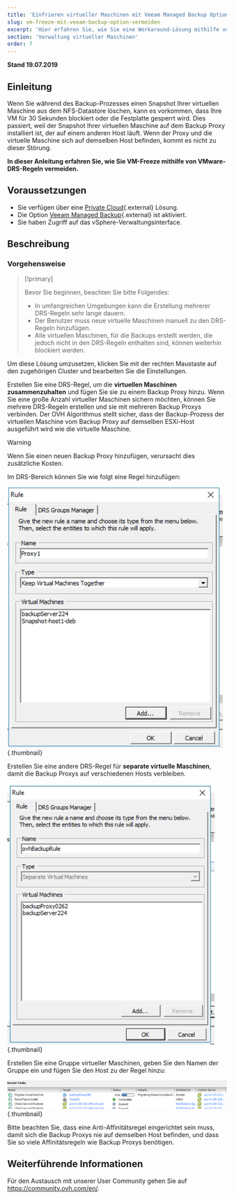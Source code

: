 ```yaml
---
title: 'Einfrieren virtueller Maschinen mit Veeam Managed Backup Option vermeiden'
slug: vm-freeze-mit-veeam-backup-option-vermeiden
excerpt: 'Hier erfahren Sie, wie Sie eine Workaround-Lösung mithilfe von VMware-DRS-Regeln einrichten, um VM-Freeze zu vermeiden.'
section: 'Verwaltung virtueller Maschinen'
order: 7
---
```


**Stand 19.07.2019**

## Einleitung

Wenn Sie während des Backup-Prozesses einen Snapshot Ihrer virtuellen Maschine aus dem NFS-Datastore löschen, kann es vorkommen, dass Ihre VM für 30 Sekunden blockiert oder die Festplatte gesperrt wird.
Dies passiert, weil der Snapshot Ihrer virtuellen Maschine auf dem Backup Proxy installiert ist, der auf einem anderen Host läuft. Wenn der Proxy und die virtuelle Maschine sich auf demselben Host befinden, kommt es nicht zu dieser Störung.

**In dieser Anleitung erfahren Sie, wie Sie VM-Freeze mithilfe von VMware-DRS-Regeln vermeiden.**

## Voraussetzungen

- Sie verfügen über eine [Private Cloud](https://www.ovh.de/private-cloud/){.external} Lösung.
- Die Option [Veeam Managed Backup](https://www.ovh.de/private-cloud/optionen/veeam.xml){.external} ist aktiviert.
- Sie haben Zugriff auf das vSphere-Verwaltungsinterface.

## Beschreibung

### Vorgehensweise

> [!primary]
>
> Bevor Sie beginnen, beachten Sie bitte Folgendes:
>
> - In umfangreichen Umgebungen kann die Erstellung mehrerer DRS-Regeln sehr lange dauern.
> - Der Benutzer muss neue virtuelle Maschinen manuell zu den DRS-Regeln hinzufügen.
> - Alle virtuellen Maschinen, für die Backups erstellt werden, die jedoch nicht in den DRS-Regeln enthalten sind, können weiterhin blockiert werden.
>


Um diese Lösung umzusetzen, klicken Sie mit der rechten Maustaste auf den zugehörigen Cluster und bearbeiten Sie die Einstellungen.

Erstellen Sie eine DRS-Regel, um die **virtuellen Maschinen zusammenzuhalten** und fügen Sie sie zu einem Backup Proxy hinzu. Wenn Sie eine große Anzahl virtueller Maschinen sichern möchten, können Sie mehrere DRS-Regeln erstellen und sie mit mehreren Backup Proxys verbinden. Der OVH Algorithmus stellt sicher, dass der Backup-Prozess der virtuellen Maschine vom Backup Proxy auf demselben ESXi-Host ausgeführt wird wie die virtuelle Maschine.

> [!warning]
>
> Wenn Sie einen neuen Backup Proxy hinzufügen, verursacht dies zusätzliche Kosten.
>

Im DRS-Bereich können Sie wie folgt eine Regel hinzufügen:

![](images/image0_7.png){.thumbnail}

Erstellen Sie eine andere DRS-Regel für **separate virtuelle Maschinen**, damit die Backup Proxys auf verschiedenen Hosts verbleiben.

![](images/image0_28.png){.thumbnail}

Erstellen Sie eine Gruppe virtueller Maschinen, geben Sie den Namen der Gruppe ein und fügen Sie den Host zu der Regel hinzu:

![](images/image1_9.png){.thumbnail}

Bitte beachten Sie, dass eine Anti-Affinitätsregel eingerichtet sein muss, damit sich die Backup Proxys nie auf demselben Host befinden, und dass Sie so viele Affinitätsregeln wie Backup Proxys benötigen.

## Weiterführende Informationen

Für den Austausch mit unserer User Community gehen Sie auf <https://community.ovh.com/en/>.